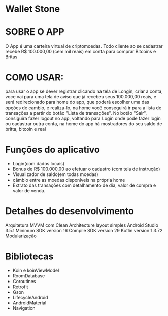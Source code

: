 # Wallet Stone

# SOBRE O APP
O App é uma carteira virtual de criptomoedas. Todo cliente ao se cadastrar recebe R$ 100.000,00 (cem mil reais) em conta para comprar Bitcoins e Britas

# COMO USAR:
para usar o app se dever registrar clicando  na tela de Longin, criar a conta, voce vai para uma tela de aviso que já recebeu seus 100.000,00 reais, e será redirecionado para home do app, que poderá escolher uma das opções de cambio, e realiza-lo, na home você conseguirá ir para a lista de transações a partir do botão "Lista de transações". No botão "Sair",
consiguirá fazer logout no app, voltando para Login onde pode fazer login ou cadastrar outra  conta, na home do app há mostradores do seu saldo de britta, bitcoin e real 

# Funções do aplicativo
- Login(com dados locais)
- Bonus de R$ 100.000,00 ao efetuar o cadastro (com tela de instrução)
- Visualizador de saldo(em todas moedas)
- câmbio entre as moedas disponíveis na própria home
- Extrato das transações com detalhamento de dia, valor de compra e valor de venda.

# Detalhes do desenvolvimento
Arquitetura MVVM com Clean Architecture
layout simples
Android Studio 3.5.1
Minimum SDK version 16
Compile SDK version 29
Kotlin version 1.3.72
Modularização


# Bibliotecas
- Koin e koinViewModel
- RoomDatabase
- Coroutines
- Retrofit
- Gson
- LifecycleAndroid
- AndroidMaterial
- Navigation


